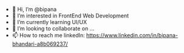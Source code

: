- 👋 Hi, I’m @bipana
- 👀 I’m interested in FrontEnd Web Development
- 🌱 I’m currently learning UI/UX
- 💞️ I’m looking to collaborate on ...
- 📫 How to reach me linkedIn: https://www.linkedin.com/in/bipana-bhandari-a8b069237/

<!---
bipana6744/bipana6744 is a ✨ special ✨ repository because its `README.md` (this file) appears on your GitHub profile.
You can click the Preview link to take a look at your changes.
--->
